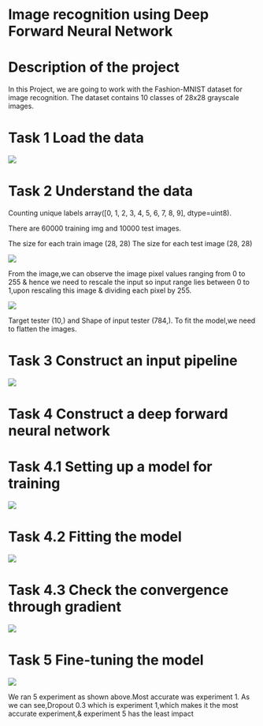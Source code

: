 # Image recognition using Deep Forward Neural Network
# Description of the project
In this Project, we are going to work with the Fashion-MNIST dataset for image recognition. The dataset contains 10 classes of 28x28 grayscale images.

# Task 1 Load the data

<img src='https://github.com/Gulbazkhan07/Data-Science-Projects/blob/main/Image%20recognition%20using%20deep%20forward%20neural%20network/1.png'>

# Task 2 Understand the data

Counting unique labels
array([0, 1, 2, 3, 4, 5, 6, 7, 8, 9], dtype=uint8).

There are  60000 training img and  10000 test images.

The size for each train image (28, 28)
The size for each test image (28, 28)

<img src='https://github.com/Gulbazkhan07/Data-Science-Projects/blob/main/Image%20recognition%20using%20deep%20forward%20neural%20network/2.png'>

From the image,we can observe the image pixel values ranging from 0 to 255 & hence we need to rescale the input so input range lies between 0 to 1,upon rescaling this image & dividing each pixel by 255.

<img src='https://github.com/Gulbazkhan07/Data-Science-Projects/blob/main/Image%20recognition%20using%20deep%20forward%20neural%20network/3.png'>

Target tester (10,) and Shape of input tester (784,). To fit the model,we need to flatten the images.

# Task 3 Construct an input pipeline

<img src='https://github.com/Gulbazkhan07/Data-Science-Projects/blob/main/Image%20recognition%20using%20deep%20forward%20neural%20network/4.png'>




# Task 4 Construct a deep forward neural network


# Task 4.1 Setting up a model for training

<img src='https://github.com/Gulbazkhan07/Data-Science-Projects/blob/main/Image%20recognition%20using%20deep%20forward%20neural%20network/Images/5.png'>

# Task 4.2 Fitting the model

<img src='https://github.com/Gulbazkhan07/Data-Science-Projects/blob/main/Image%20recognition%20using%20deep%20forward%20neural%20network/6.png'>



# Task 4.3 Check the convergence through gradient

<img src='https://github.com/Gulbazkhan07/Data-Science-Projects/blob/main/Image%20recognition%20using%20deep%20forward%20neural%20network/7.png'>



# Task 5 Fine-tuning the model

<img src='https://github.com/Gulbazkhan07/Data-Science-Projects/blob/main/Image%20recognition%20using%20deep%20forward%20neural%20network/9.png'>

We ran 5 experiment as shown above.Most accurate was experiment 1. As we can see,Dropout 0.3 which is experiment 1,which makes it the most accurate experiment,& experiment 5 has the least impact

